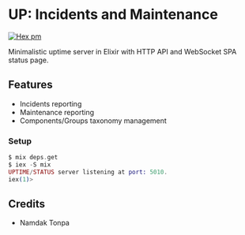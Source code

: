# UP: Incidents and Maintenance

[![Hex pm](http://img.shields.io/hexpm/v/up.svg?style=flat&x=1)](https://hex.pm/packages/up)

Minimalistic uptime server in Elixir with HTTP API and WebSocket SPA status page.

## Features

* Incidents reporting
* Maintenance reporting
* Components/Groups taxonomy management

### Setup

```elixir
$ mix deps.get
$ iex -S mix
UPTIME/STATUS server listening at port: 5010.
iex(1)> 
```

## Credits

* Namdak Tonpa
